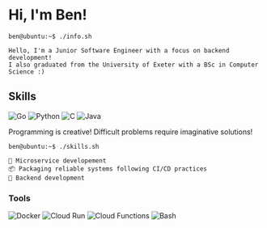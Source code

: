 # Hi, I'm Ben!


```console
ben@ubuntu:~$ ./info.sh

Hello, I'm a Junior Software Engineer with a focus on backend development!
I also graduated from the University of Exeter with a BSc in Computer Science :)
```

## Skills
![Go](https://img.shields.io/badge/Code-Go-informational?style=flat&logo=go&color=2bbc8a)
![Python](https://img.shields.io/badge/Code-Python-informational?style=flat&logo=python&color=2bbc8a)
![C](https://img.shields.io/badge/Code-C-informational?style=flat&logo=c&color=2bbc8a)
![Java](https://img.shields.io/badge/Code-Java-informational?style=flat&logo=openjdk&color=2bbc8a)

Programming is creative! Difficult problems require imaginative solutions!

```console
ben@ubuntu:~$ ./skills.sh

🧩 Microservice developement
📦 Packaging reliable systems following CI/CD practices 
💾 Backend development

```


### Tools 
![Docker](https://img.shields.io/badge/Deployment-Docker-informational?style=flat&logo=docker&color=2bbc8a)
![Cloud Run](https://img.shields.io/badge/Deployment-Google_Cloud_Run-informational?style=flat&logo=google-cloud&color=2bbc8a)
![Cloud Functions](https://img.shields.io/badge/Serverless-Google_Cloud_Functions-informational?style=flat&logo=google-cloud&color=2bbc8a)
![Bash](https://img.shields.io/badge/Shell-Bash-informational?style=flat&logo=gnu-bash&logoColor=white&color=2bbc8a)



